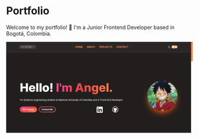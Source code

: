 # Portfolio

Welcome to my portfolio! 👋 I'm a Junior Frontend Developer based in Bogotá, Colombia.

![Portfolio Image](/public/PortfolioHome_1.webp)
